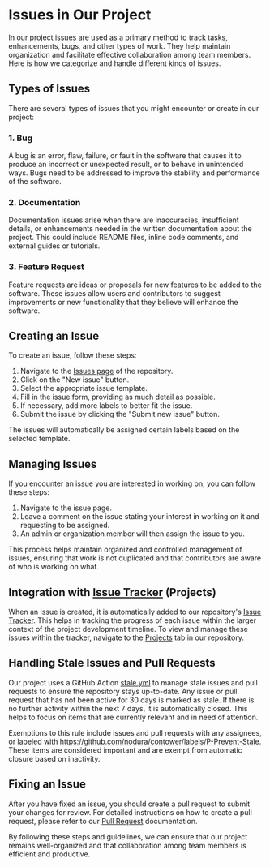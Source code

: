 # Issues in Our Project

In our project [issues](https://github.com/nodura/contower/issues) are used as a primary method to track tasks, enhancements, bugs, and other types of work. They help maintain organization and facilitate effective collaboration among team members. Here is how we categorize and handle different kinds of issues.

## Types of Issues

There are several types of issues that you might encounter or create in our project:

### 1. Bug

A bug is an error, flaw, failure, or fault in the software that causes it to produce an incorrect or unexpected result, or to behave in unintended ways. Bugs need to be addressed to improve the stability and performance of the software.

### 2. Documentation

Documentation issues arise when there are inaccuracies, insufficient details, or enhancements needed in the written documentation about the project. This could include README files, inline code comments, and external guides or tutorials.

### 3. Feature Request

Feature requests are ideas or proposals for new features to be added to the software. These issues allow users and contributors to suggest improvements or new functionality that they believe will enhance the software.

## Creating an Issue

To create an issue, follow these steps:

1. Navigate to the [Issues page](https://github.com/nodura/contower/issues) of the repository.
2. Click on the "New issue" button.
3. Select the appropriate issue template.
4. Fill in the issue form, providing as much detail as possible.
5. If necessary, add more labels to better fit the issue.
6. Submit the issue by clicking the "Submit new issue" button.

The issues will automatically be assigned certain labels based on the selected template.

## Managing Issues

If you encounter an issue you are interested in working on, you can follow these steps:

1. Navigate to the issue page.
2. Leave a comment on the issue stating your interest in working on it and requesting to be assigned.
3. An admin or organization member will then assign the issue to you.

This process helps maintain organized and controlled management of issues, ensuring that work is not duplicated and that contributors are aware of who is working on what.

## Integration with [Issue Tracker](issue_tracker.md) (Projects)

When an issue is created, it is automatically added to our repository's [Issue Tracker](https://github.com/orgs/nodura/projects/1). This helps in tracking the progress of each issue within the larger context of the project development timeline. To view and manage these issues within the tracker, navigate to the [Projects](https://github.com/nodura/contower/projects?query=is%3Aopen) tab in our repository.

## Handling Stale Issues and Pull Requests

Our project uses a GitHub Action [stale.yml](https://github.com/nodura/contower/blob/stable/.github/workflows/stale.yml) to manage stale issues and pull requests to ensure the repository stays up-to-date. Any issue or pull request that has not been active for 30 days is marked as stale. If there is no further activity within the next 7 days, it is automatically closed. This helps to focus on items that are currently relevant and in need of attention.

Exemptions to this rule include issues and pull requests with any assignees, or labeled with https://github.com/nodura/contower/labels/P-Prevent-Stale. These items are considered important and are exempt from automatic closure based on inactivity.

## Fixing an Issue

After you have fixed an issue, you should create a pull request to submit your changes for review. For detailed instructions on how to create a pull request, please refer to our [Pull Request](./pull_requests.md) documentation.

By following these steps and guidelines, we can ensure that our project remains well-organized and that collaboration among team members is efficient and productive.
